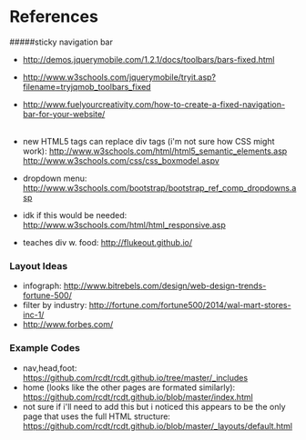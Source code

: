 # References
#####sticky navigation bar
* http://demos.jquerymobile.com/1.2.1/docs/toolbars/bars-fixed.html
* http://www.w3schools.com/jquerymobile/tryit.asp?filename=tryjqmob_toolbars_fixed
* http://www.fuelyourcreativity.com/how-to-create-a-fixed-navigation-bar-for-your-website/
<br> <br>

* new HTML5 tags can replace div tags
(i'm not sure how CSS might work):
http://www.w3schools.com/html/html5_semantic_elements.asp <br>
http://www.w3schools.com/css/css_boxmodel.aspv

* dropdown menu:
http://www.w3schools.com/bootstrap/bootstrap_ref_comp_dropdowns.asp

* idk if this would be needed:
http://www.w3schools.com/html/html_responsive.asp

* teaches div w. food:
http://flukeout.github.io/

### Layout Ideas
* infograph: http://www.bitrebels.com/design/web-design-trends-fortune-500/
* filter by industry:  http://fortune.com/fortune500/2014/wal-mart-stores-inc-1/
* http://www.forbes.com/

### Example Codes
* nav,head,foot: https://github.com/rcdt/rcdt.github.io/tree/master/_includes
* home (looks like the other pages are formated similarly):
   https://github.com/rcdt/rcdt.github.io/blob/master/index.html
* not sure if i'll need to add this but i noticed this appears to be the only
page that uses the full HTML structure:
https://github.com/rcdt/rcdt.github.io/blob/master/_layouts/default.html
